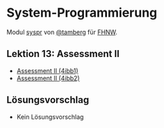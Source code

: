 # System-Programmierung
Modul [syspr]( https://www.fhnw.ch/de/studium/module/6008081) von [@tamberg](https://twitter.com/tamberg) für [FHNW](https://www.fhnw.ch/).

## Lektion 13: Assessment II
- [Assessment II (4ibb1)](http://www.tamberg.org/fhnw/2019/Syspr13Assessment_4ibb1.pdf)
- [Assessment II (4ibb2)](http://www.tamberg.org/fhnw/2019/Syspr13Assessment_4ibb2.pdf)

## Lösungsvorschlag
- Kein Lösungsvorschlag

